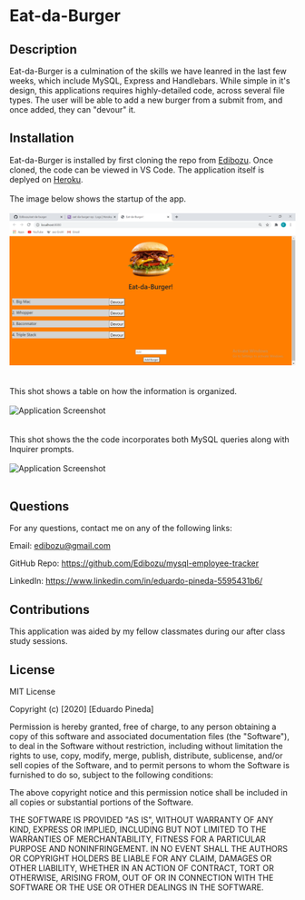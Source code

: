 # Eat-da-Burger

## Description

Eat-da-Burger is a culmination of the skills we have leanred in the last few weeks, which include MySQL, Express and Handlebars. While simple in it's design, this applications requires highly-detailed code, across several file types. The user will be able to add a new burger from a submit from, and once added, they can "devour" it.

 ## Installation

 Eat-da-Burger is installed by first cloning the repo from [Edibozu](https://github.com/Edibozu/eat-da-burger). Once cloned, the code can be viewed in VS Code. The application itself is deplyed on [Heroku](https://eat-da-burger-ep.herokuapp.com/).
<br/><br/>
The image below shows the startup of the app.
<br/><br/>
![Application Screenshot](./public/assets/images/sc1.png)
<br/><br/><br/>
This shot shows a table on how the information is organized.
<br/><br/>
![Application Screenshot](./Assets/sc2.png)
<br/><br/><br/>
This shot shows the the code incorporates both MySQL queries along with Inquirer prompts.
<br/><br/>
![Application Screenshot](./Assets/sc3.png)
<br/><br/>

## Questions

For any questions, contact me on any of the following links:

Email: edibozu@gmail.com

GitHub Repo: https://github.com/Edibozu/mysql-employee-tracker

LinkedIn: https://www.linkedin.com/in/eduardo-pineda-5595431b6/

## Contributions

This application was aided by my fellow classmates during our after class study sessions. 

## License

MIT License

Copyright (c) [2020] [Eduardo Pineda]

Permission is hereby granted, free of charge, to any person obtaining a copy
of this software and associated documentation files (the "Software"), to deal
in the Software without restriction, including without limitation the rights
to use, copy, modify, merge, publish, distribute, sublicense, and/or sell
copies of the Software, and to permit persons to whom the Software is
furnished to do so, subject to the following conditions:

The above copyright notice and this permission notice shall be included in all
copies or substantial portions of the Software.

THE SOFTWARE IS PROVIDED "AS IS", WITHOUT WARRANTY OF ANY KIND, EXPRESS OR
IMPLIED, INCLUDING BUT NOT LIMITED TO THE WARRANTIES OF MERCHANTABILITY,
FITNESS FOR A PARTICULAR PURPOSE AND NONINFRINGEMENT. IN NO EVENT SHALL THE
AUTHORS OR COPYRIGHT HOLDERS BE LIABLE FOR ANY CLAIM, DAMAGES OR OTHER
LIABILITY, WHETHER IN AN ACTION OF CONTRACT, TORT OR OTHERWISE, ARISING FROM,
OUT OF OR IN CONNECTION WITH THE SOFTWARE OR THE USE OR OTHER DEALINGS IN THE
SOFTWARE.
